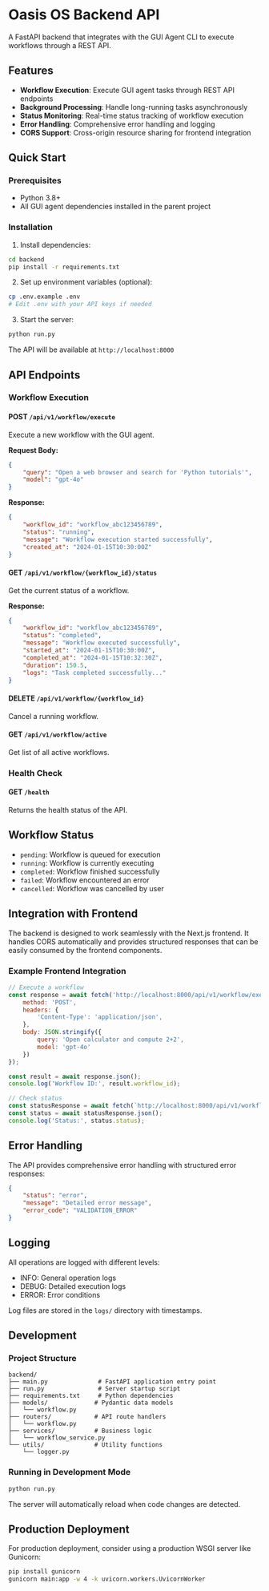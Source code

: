 # Oasis OS Backend API

A FastAPI backend that integrates with the GUI Agent CLI to execute workflows through a REST API.

## Features

- **Workflow Execution**: Execute GUI agent tasks through REST API endpoints
- **Background Processing**: Handle long-running tasks asynchronously
- **Status Monitoring**: Real-time status tracking of workflow execution
- **Error Handling**: Comprehensive error handling and logging
- **CORS Support**: Cross-origin resource sharing for frontend integration

## Quick Start

### Prerequisites

- Python 3.8+
- All GUI agent dependencies installed in the parent project

### Installation

1. Install dependencies:
```bash
cd backend
pip install -r requirements.txt
```

2. Set up environment variables (optional):
```bash
cp .env.example .env
# Edit .env with your API keys if needed
```

3. Start the server:
```bash
python run.py
```

The API will be available at `http://localhost:8000`

## API Endpoints

### Workflow Execution

#### POST `/api/v1/workflow/execute`

Execute a new workflow with the GUI agent.

**Request Body:**
```json
{
    "query": "Open a web browser and search for 'Python tutorials'",
    "model": "gpt-4o"
}
```

**Response:**
```json
{
    "workflow_id": "workflow_abc123456789",
    "status": "running",
    "message": "Workflow execution started successfully",
    "created_at": "2024-01-15T10:30:00Z"
}
```

#### GET `/api/v1/workflow/{workflow_id}/status`

Get the current status of a workflow.

**Response:**
```json
{
    "workflow_id": "workflow_abc123456789",
    "status": "completed",
    "message": "Workflow executed successfully",
    "started_at": "2024-01-15T10:30:00Z",
    "completed_at": "2024-01-15T10:32:30Z",
    "duration": 150.5,
    "logs": "Task completed successfully..."
}
```

#### DELETE `/api/v1/workflow/{workflow_id}`

Cancel a running workflow.

#### GET `/api/v1/workflow/active`

Get list of all active workflows.

### Health Check

#### GET `/health`

Returns the health status of the API.

## Workflow Status

- `pending`: Workflow is queued for execution
- `running`: Workflow is currently executing
- `completed`: Workflow finished successfully
- `failed`: Workflow encountered an error
- `cancelled`: Workflow was cancelled by user

## Integration with Frontend

The backend is designed to work seamlessly with the Next.js frontend. It handles CORS automatically and provides structured responses that can be easily consumed by the frontend components.

### Example Frontend Integration

```javascript
// Execute a workflow
const response = await fetch('http://localhost:8000/api/v1/workflow/execute', {
    method: 'POST',
    headers: {
        'Content-Type': 'application/json',
    },
    body: JSON.stringify({
        query: 'Open calculator and compute 2+2',
        model: 'gpt-4o'
    })
});

const result = await response.json();
console.log('Workflow ID:', result.workflow_id);

// Check status
const statusResponse = await fetch(`http://localhost:8000/api/v1/workflow/${result.workflow_id}/status`);
const status = await statusResponse.json();
console.log('Status:', status.status);
```

## Error Handling

The API provides comprehensive error handling with structured error responses:

```json
{
    "status": "error",
    "message": "Detailed error message",
    "error_code": "VALIDATION_ERROR"
}
```

## Logging

All operations are logged with different levels:
- INFO: General operation logs
- DEBUG: Detailed execution logs
- ERROR: Error conditions

Log files are stored in the `logs/` directory with timestamps.

## Development

### Project Structure

```
backend/
├── main.py              # FastAPI application entry point
├── run.py               # Server startup script
├── requirements.txt     # Python dependencies
├── models/             # Pydantic data models
│   └── workflow.py
├── routers/            # API route handlers
│   └── workflow.py
├── services/           # Business logic
│   └── workflow_service.py
└── utils/              # Utility functions
    └── logger.py
```

### Running in Development Mode

```bash
python run.py
```

The server will automatically reload when code changes are detected.

## Production Deployment

For production deployment, consider using a production WSGI server like Gunicorn:

```bash
pip install gunicorn
gunicorn main:app -w 4 -k uvicorn.workers.UvicornWorker
``` 